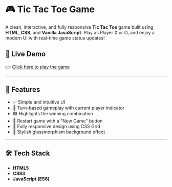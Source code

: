 # 🎮 Tic Tac Toe Game

A clean, interactive, and fully responsive **Tic Tac Toe** game built using **HTML**, **CSS**, and **Vanilla JavaScript**. Play as Player X or O, and enjoy a modern UI with real-time game status updates!

## 🔗 Live Demo

👉 [Click here to play the game](https://your-live-demo-link.com)

---

## 🚀 Features

- ✅ Simple and intuitive UI
- 🎯 Turn-based gameplay with current player indicator
- 🟩 Highlights the winning combination
- 🔁 Restart game with a "New Game" button
- 📱 Fully responsive design using CSS Grid
- 🎨 Stylish glassmorphism background effect

---

## 🛠️ Tech Stack

- **HTML5**
- **CSS3**
- **JavaScript (ES6)**


